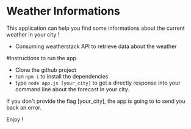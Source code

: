 # Weather Informations

This application can help you find some informations about the current weather in your city !

- Consuming weatherstack API to retrieve data about the weather

#Instructions to run the app

- Clone the github project
- run `npm i` to install the dependencies
- type `node app.js [your_city]` to get a directly response into your command line about the forecast in your city. 

If you don't provide the flag [your_city], the app is going to to send you back an error.

Enjoy !
